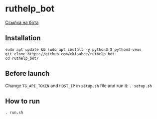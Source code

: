 # ruthelp_bot 

[Ссылка на бота](https://t.me/ruthelp_bot)

## Installation  

```
sudo apt update && sudo apt install -y python3.8 python3-venv
git clone https://github.com/ekiauhce/ruthelp_bot
cd ruthelp_bot/
```

## Before launch

Change `TG_API_TOKEN` and `HOST_IP` in `setup.sh` file and run it:
`. setup.sh`

## How to run

`. run.sh`

